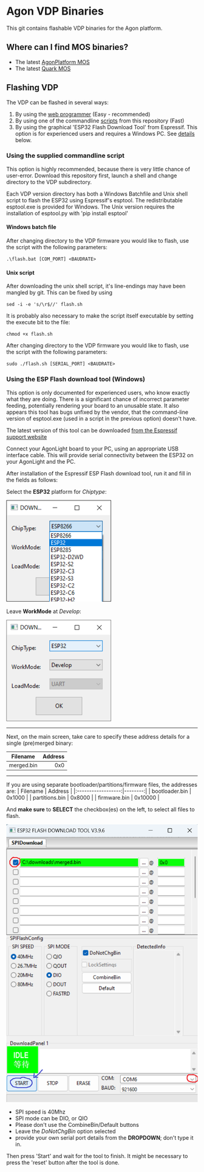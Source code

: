 # Agon VDP Binaries
This git contains flashable VDP binaries for the Agon platform.

## Where can I find MOS binaries?
- The latest [AgonPlatform MOS](https://github.com/AgonPlatform/agon-mos/releases/latest/download/MOS.bin)
- The latest [Quark MOS](https://github.com/breakintoprogram/agon-mos/releases/latest/download/MOS.bin)

## Flashing VDP
The VDP can be flashed in several ways:
1. By using the [web programmer](https://envenomator.github.io/) (Easy - recommended)
2. By using one of the commandline [scripts](#using-the-supplied-commandline-script) from this repository (Fast)
3. By using the graphical 'ESP32 Flash Download Tool' from Espressif. This option is for experienced users and requires a Windows PC. See [details](#using-the-esp-flash-download-tool-windows) below.
### Using the supplied commandline script
This option is highly recommended, because there is very little chance of user-error. Download this repository first, launch a shell and change directory to the VDP subdirectory.

Each VDP version directory has both a Windows Batchfile and Unix shell script to flash the ESP32 using Espressif's esptool. The redistributable esptool.exe is provided for Windows. The Unix version requires the installation of esptool.py with 'pip install esptool'

#### Windows batch file
After changing directory to the VDP firmware you would like to flash, use the script with the following parameters:

    .\flash.bat [COM_PORT] <BAUDRATE>

#### Unix script
After downloading the unix shell script, it's line-endings may have been mangled by git. This can be fixed by using

    sed -i -e 's/\r$//' flash.sh

It is probably also necessary to make the script itself executable by setting the execute bit to the file:

    chmod +x flash.sh

After changing directory to the VDP firmware you would like to flash, use the script with the following parameters:

    sudo ./flash.sh [SERIAL_PORT] <BAUDRATE>


### Using the ESP Flash download tool (Windows)
This option is only documented for experienced users, who know exactly what they are doing. There is a significant chance of incorrect parameter feeding, potentially rendering your board to an unusable state. It also appears this tool has bugs unfixed by the vendor, that the command-line version of esptool.exe (used in a script in the previous option) doesn't have.

The latest version of this tool can be downloaded [from the Espressif support website](https://www.espressif.com/en/support/download/other-tools?keys=&field_type_tid%5B%5D=13)

Connect your AgonLight board to your PC, using an appropriate USB interface cable. This will provide serial connectivity between the ESP32 on your AgonLight and the PC.

After installation of the Espressif ESP Flash download tool, run it and fill in the fields as follows:

Select the **ESP32** platform for *Chiptype*:

![espressif settings1](./media/flash-settings1.png)

Leave **WorkMode** at *Develop*:

![espressif settings2](./media/flash-settings2.png)

---

Next, on the main screen, take care to specify these address details for a single (pre)merged binary:

|      Filename      | Address |
|:------------------:|--------:|
|     merged.bin     |     0x0 |

---

If you are using separate bootloader/partitions/firmware files, the addresses are:
|      Filename      | Address |
|:------------------:|--------:|
| bootloader.bin     |  0x1000 |
| partitions.bin     |  0x8000 |
|   firmware.bin     | 0x10000 |


And **make sure** to **SELECT** the checkbox(es) on the left, to select all files to flash.

![espressif settings2](./media/flash-tool.png)

- SPI speed is 40Mhz
- SPI mode can be DIO, or QIO
- Please don't use the CombineBin/Default buttons
- Leave the *DoNotChgBin* option selected
- provide your own serial port details from the **DROPDOWN**; don't type it in.
 
Then press 'Start' and wait for the tool to finish. It might be necessary to press the 'reset' button after the tool is done.
